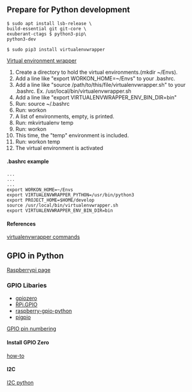 ## Prepare for Python development
`$ sudo apt install lsb-release \`     
   `build-essential git git-core \`     
   `exuberant-ctags $ python3-pip\`          
   `python3-dev`  
   
 `$ sudo pip3 install virtualenvwrapper`
  
[Virtual environment wrapper](https://virtualenvwrapper.readthedocs.io/en/latest/)
1. Create a directory to hold the virtual environments.(mkdir ~/Envs).
2. Add a line like "export WORKON_HOME=~/Envs" to your .bashrc.
3. Add a line like "source /path/to/this/file/virtualenvwrapper.sh" to your .bashrc.
   Ex. /usr/local/bin/virtualenvwrapper.sh
4. Add a line like "export VIRTUALENVWRAPPER_ENV_BIN_DIR=bin"
5. Run: source ~/.bashrc
6. Run: workon
7. A list of environments, empty, is printed.
8. Run: mkvirtualenv temp
9. Run: workon
10. This time, the "temp" environment is included.
11. Run: workon temp
12. The virtual environment is activated    

#### .bashrc example
` ... `    
` ... `    
` ... `    
`export WORKON_HOME=~/Envs`    
`export VIRTUALENVWRAPPER_PYTHON=/usr/bin/python3`    
`export PROJECT_HOME=$HOME/develop`    
`source /usr/local/bin/virtualenvwrapper.sh`    
`export VIRTUALENVWRAPPER_ENV_BIN_DIR=bin`    

#### References
[virtualenvwrapper commands](https://virtualenvwrapper.readthedocs.io/en/latest/command_ref.html)

## GPIO in Python
[Raspberrypi page](https://www.raspberrypi.org/documentation/usage/gpio/python/README.md)
### GPIO Libaries
* [gpiozero](https://gpiozero.readthedocs.io/en/stable/)
* [RPi.GPIO](https://pypi.org/project/RPi.GPIO/)
* [raspberry-gpio-python](https://sourceforge.net/p/raspberry-gpio-python/wiki/Home/)
* [pigpio](https://pypi.org/project/pigpio/)  

[GPIO pin numbering](https://gpiozero.readthedocs.io/en/stable/recipes.html#pin-numbering)
#### Install GPIO Zero
[how-to](https://gpiozero.readthedocs.io/en/stable/installing.html#installing-gpio-zero)
#### I2C
[I2C python](https://www.instructables.com/id/Raspberry-Pi-I2C-Python/)
